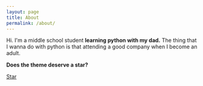 ```yaml
---
layout: page
title: About
permalink: /about/
---
```




Hi. I'm a middle school student **learning python with my dad.**
The thing that I wanna do with python is that attending a good company when I become an adult.

**Does the theme deserve a star?**

<a class="github-button" href="https://github.com/sharu725/cards" data-style="mega" data-count-href="/sharu725/cards/stargazers" data-count-api="/repos/sharu725/cards#stargazers_count" data-count-aria-label="# stargazers on GitHub" aria-label="Star sharu725/cards on GitHub">Star</a>
<script async defer src="https://buttons.github.io/buttons.js"></script>